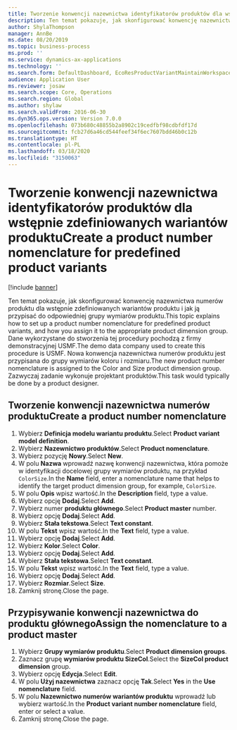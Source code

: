 ```yaml
---
title: Tworzenie konwencji nazewnictwa identyfikatorów produktów dla wstępnie zdefiniowanych wariantów produktu
description: Ten temat pokazuje, jak skonfigurować konwencję nazewnictwa numerów produktu dla wstępnie zdefiniowanych wariantów produktu i jak ją przypisać do odpowiedniej grupy wymiarów produktu.
author: ShylaThompson
manager: AnnBe
ms.date: 08/20/2019
ms.topic: business-process
ms.prod: ''
ms.service: dynamics-ax-applications
ms.technology: ''
ms.search.form: DefaultDashboard, EcoResProductVariantMaintainWorkspace, EcoResNomenclature, EcoResProductDimensionGroup
audience: Application User
ms.reviewer: josaw
ms.search.scope: Core, Operations
ms.search.region: Global
ms.author: shylaw
ms.search.validFrom: 2016-06-30
ms.dyn365.ops.version: Version 7.0.0
ms.openlocfilehash: 073b680c48855b2a8902c19cedfbf98cdbfdf17d
ms.sourcegitcommit: fcb27d6a46cd544feef34f6ec7607bdd46b0c12b
ms.translationtype: HT
ms.contentlocale: pl-PL
ms.lasthandoff: 03/18/2020
ms.locfileid: "3150063"
---
```

# <a name="create-a-product-number-nomenclature-for-predefined-product-variants"></a><span data-ttu-id="d3cbe-103">Tworzenie konwencji nazewnictwa identyfikatorów produktów dla wstępnie zdefiniowanych wariantów produktu</span><span class="sxs-lookup"><span data-stu-id="d3cbe-103">Create a product number nomenclature for predefined product variants</span></span>

[!include [banner](../../includes/banner.md)]

<span data-ttu-id="d3cbe-104">Ten temat pokazuje, jak skonfigurować konwencję nazewnictwa numerów produktu dla wstępnie zdefiniowanych wariantów produktu i jak ją przypisać do odpowiedniej grupy wymiarów produktu.</span><span class="sxs-lookup"><span data-stu-id="d3cbe-104">This topic explains how to set up a product number nomenclature for predefined product variants, and how you assign it to the appropriate product dimension group.</span></span> <span data-ttu-id="d3cbe-105">Dane wykorzystane do stworzenia tej procedury pochodzą z firmy demonstracyjnej USMF.</span><span class="sxs-lookup"><span data-stu-id="d3cbe-105">The demo data company used to create this procedure is USMF.</span></span> <span data-ttu-id="d3cbe-106">Nowa konwencja nazewnictwa numerów produktu jest przypisana do grupy wymiarów koloru i rozmiaru.</span><span class="sxs-lookup"><span data-stu-id="d3cbe-106">The new product number nomenclature is assigned to the Color and Size product dimension group.</span></span> <span data-ttu-id="d3cbe-107">Zazwyczaj zadanie wykonuje projektant produktów.</span><span class="sxs-lookup"><span data-stu-id="d3cbe-107">This task would typically be done by a product designer.</span></span>


## <a name="create-a-product-number-nomenclature"></a><span data-ttu-id="d3cbe-108">Tworzenie konwencji nazewnictwa numerów produktu</span><span class="sxs-lookup"><span data-stu-id="d3cbe-108">Create a product number nomenclature</span></span>
1. <span data-ttu-id="d3cbe-109">Wybierz **Definicja modelu wariantu produktu**.</span><span class="sxs-lookup"><span data-stu-id="d3cbe-109">Select **Product variant model definition**.</span></span>
2. <span data-ttu-id="d3cbe-110">Wybierz **Nazewnictwo produktów**.</span><span class="sxs-lookup"><span data-stu-id="d3cbe-110">Select **Product nomenclature**.</span></span>
3. <span data-ttu-id="d3cbe-111">Wybierz pozycję **Nowy**.</span><span class="sxs-lookup"><span data-stu-id="d3cbe-111">Select **New**.</span></span>
4. <span data-ttu-id="d3cbe-112">W polu **Nazwa** wprowadź nazwę konwencji nazewnictwa, która pomoże w identyfikacji docelowej grupy wymiarów produktu, na przykład `ColorSize`.</span><span class="sxs-lookup"><span data-stu-id="d3cbe-112">In the **Name** field, enter a nomenclature name that helps to identify the target product dimension group, for example, `ColorSize`.</span></span>
5. <span data-ttu-id="d3cbe-113">W polu **Opis** wpisz wartość.</span><span class="sxs-lookup"><span data-stu-id="d3cbe-113">In the **Description** field, type a value.</span></span>
6. <span data-ttu-id="d3cbe-114">Wybierz opcję **Dodaj**.</span><span class="sxs-lookup"><span data-stu-id="d3cbe-114">Select **Add**.</span></span>
7. <span data-ttu-id="d3cbe-115">Wybierz numer **produktu głównego**.</span><span class="sxs-lookup"><span data-stu-id="d3cbe-115">Select **Product master** number.</span></span>
8. <span data-ttu-id="d3cbe-116">Wybierz opcję **Dodaj**.</span><span class="sxs-lookup"><span data-stu-id="d3cbe-116">Select **Add**.</span></span>
9. <span data-ttu-id="d3cbe-117">Wybierz **Stała tekstowa**.</span><span class="sxs-lookup"><span data-stu-id="d3cbe-117">Select **Text constant**.</span></span>
10. <span data-ttu-id="d3cbe-118">W polu **Tekst** wpisz wartość.</span><span class="sxs-lookup"><span data-stu-id="d3cbe-118">In the **Text** field, type a value.</span></span>
11. <span data-ttu-id="d3cbe-119">Wybierz opcję **Dodaj**.</span><span class="sxs-lookup"><span data-stu-id="d3cbe-119">Select **Add**.</span></span>
12. <span data-ttu-id="d3cbe-120">Wybierz **Kolor**.</span><span class="sxs-lookup"><span data-stu-id="d3cbe-120">Select **Color**.</span></span>
13. <span data-ttu-id="d3cbe-121">Wybierz opcję **Dodaj**.</span><span class="sxs-lookup"><span data-stu-id="d3cbe-121">Select **Add**.</span></span>
14. <span data-ttu-id="d3cbe-122">Wybierz **Stała tekstowa**.</span><span class="sxs-lookup"><span data-stu-id="d3cbe-122">Select **Text constant**.</span></span>
15. <span data-ttu-id="d3cbe-123">W polu **Tekst** wpisz wartość.</span><span class="sxs-lookup"><span data-stu-id="d3cbe-123">In the **Text** field, type a value.</span></span>
16. <span data-ttu-id="d3cbe-124">Wybierz opcję **Dodaj**.</span><span class="sxs-lookup"><span data-stu-id="d3cbe-124">Select **Add**.</span></span>
17. <span data-ttu-id="d3cbe-125">Wybierz **Rozmiar**.</span><span class="sxs-lookup"><span data-stu-id="d3cbe-125">Select **Size**.</span></span>
18. <span data-ttu-id="d3cbe-126">Zamknij stronę.</span><span class="sxs-lookup"><span data-stu-id="d3cbe-126">Close the page.</span></span>

## <a name="assign-the-nomenclature-to-a-product-master"></a><span data-ttu-id="d3cbe-127">Przypisywanie konwencji nazewnictwa do produktu głównego</span><span class="sxs-lookup"><span data-stu-id="d3cbe-127">Assign the nomenclature to a product master</span></span>
1. <span data-ttu-id="d3cbe-128">Wybierz **Grupy wymiarów produktu**.</span><span class="sxs-lookup"><span data-stu-id="d3cbe-128">Select **Product dimension groups**.</span></span>
2. <span data-ttu-id="d3cbe-129">Zaznacz grupę **wymiarów produktu SizeCol**.</span><span class="sxs-lookup"><span data-stu-id="d3cbe-129">Select the **SizeCol product dimension** group.</span></span>
3. <span data-ttu-id="d3cbe-130">Wybierz opcję **Edycja**.</span><span class="sxs-lookup"><span data-stu-id="d3cbe-130">Select **Edit**.</span></span>
4. <span data-ttu-id="d3cbe-131">W polu **Użyj nazewnictwa** zaznacz opcję **Tak**.</span><span class="sxs-lookup"><span data-stu-id="d3cbe-131">Select **Yes** in the **Use nomenclature** field.</span></span>
5. <span data-ttu-id="d3cbe-132">W polu **Nazewnictwo numerów wariantów produktu** wprowadź lub wybierz wartość.</span><span class="sxs-lookup"><span data-stu-id="d3cbe-132">In the **Product variant number nomenclature** field, enter or select a value.</span></span>
6. <span data-ttu-id="d3cbe-133">Zamknij stronę.</span><span class="sxs-lookup"><span data-stu-id="d3cbe-133">Close the page.</span></span>


